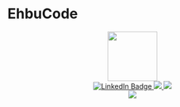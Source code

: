 # EhbuCode
<div id="header" align="center">
  <img src="https://media.giphy.com/media/3kPDmoWdBpQPNhCnUG/giphy.gif" width="100"/>
  <div id="badges">
  <a href="https://www.linkedin.com/in/haitruong1420/">
    <img src="https://img.shields.io/badge/LinkedIn-blue?style=for-the-badge&logo=linkedin&logoColor=white" alt="LinkedIn Badge"/>
  </a>
  <a href="https://www.facebook.com/h1812081/">
    <img src="https://img.shields.io/badge/Facebook-1877F2?style=for-the-badge&logo=facebook&logoColor=white"/>
  </a>
    <img src="https://img.shields.io/badge/Gmail-D14836?style=for-the-badge&logo=gmail&logoColor=white"/>
  <div>
  <img src="https://img.shields.io/badge/Spring-6DB33F?style=for-the-badge&logo=spring&logoColor=white"/>
  </div>
    
</div>
</div>


